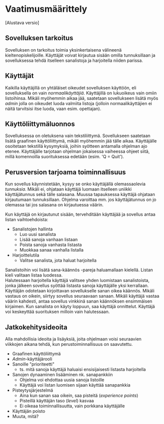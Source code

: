 # Vaatimusmäärittely

[Alustava versio]

## Sovelluksen tarkoitus

Sovelluksen on tarkoitus toimia yksinkertaisena välineenä kieltenopiskelijoille. Käyttäjät voivat kirjautua sisään omilla tunnuksillaan ja sovelluksessa tehdä itselleen sanalistoja ja harjoitella niiden parissa. 


## Käyttäjät

Kaikilla käyttäjillä on yhtäläiset oikeudet sovelluksen käyttöön, eli sovelluksella on vain *normaalikäyttäjiä*. Käyttäjillä on lukuoikeus vain omiin listoihinsa. Mikäli myöhemmin aikaa jää, saatetaan sovellukseen lisätä myös *admin* jolla on oikeudet luoda valmiita listoja (jolloin normaalikäyttäjien ei näitä tarvitsisi itse luoda, vaan esim. opettajan). 

## Käyttöliittymäluonnos

Sovelluksessa on oletuksena vain tekstiliittymä. Sovellukseen saatetaan lisätä graafinen käyttöliittymä, mikäli myöhemmin jää tälle aikaa. Käyttäjälle osoitetaan tekstillä kysymyksiä, joihin syötteen antamalla ohjelman ajo etenee. Käyttäjälle tarjotaan ohjelman jokaisessa vaiheessa ohjeet siitä, millä komennoilla suorituksessa edetään (esim. 'Q = Quit').

## Perusversion tarjoama toiminnallisuus

Kun sovellus käynnistetään, kysyy se onko käyttäjällä olemassaolevia *tunnuksia*. Mikäli ei, ohjataan käyttäjä luomaan itselleen uniikki käyttäjätunnus sekä tälle salasana. Muussa tapauksessa käyttäjä ohjataan kirjautumaan tunnuksillaan. Ohjelma varoittaa mm. jos käyttäjätunnus on jo olemassa tai jos salasana on kirjautuessa väärin.

Kun käyttäjä on kirjautunut sisään, tervehditään käyttäjää ja sovellus antaa listan vaihtoehdoista:
- Sanalistojen hallinta
	- Luo uusi sanalista
	- Lisää sanoja vanhaan listaan
	- Poista sanoja vanhasta listasta
	- Muokkaa sanaa vanhalla listalla
- Harjoittelutila
	- Valitse sanalista, jota haluat harjoitella
	
Sanalistoihin voi lisätä sana-käännös -pareja haluamallaan kielellä. Listan kieli valitaan listaa luodessa.  
Halutessaan harjoitella käyttäjä valitsee yhden luomistaan sanalistoista, jonka jälkeen sovellus syöttää listasta sanoja käyttäjälle yksi kerrallaan. Käyttäjän odotetaan kirjoittavan sovellukselle sanan oikea käännös. Mikäli vastaus on oikein, siirtyy sovellus seuraavaan sanaan. Mikäli käyttäjä vastaa väärin kahdesti, antaa sovellus vinkkinä sanan käännöksen ensimmäisen kirjaimen. Kun sanalista on käyty loppuun, saa käyttäjä onnittelut. Käyttäjä voi keskeyttää suorituksen milloin vain halutessaan. 
	

## Jatkokehitysideoita

Alla mahdollisia ideoita ja lisäyksiä, joita ohjelmaan voisi seuraavien viikkojen aikana tehdä, kun perustoiminnallisuus on saavutettu.
- Graafinen käyttöliittymä
- *Admin*-käyttäjärooli
- Sanoille "prioriteetti"
   - ts. mitä sanoja käyttäjä haluaisi ensisijaisesti listasta harjoitella
- Sanojen dynaaminen lisääminen nk. sanapankkiin
    - Ohjelma voi ehdottaa uusia sanoja listoille
    - Käyttäjä voi listan luomisen sijaan käyttää sanapankkia
- Pisteytysjärjestelmä
    - Aina kun sanan saa oikein, saa pisteitä (*experience points*)
    - Pisteillä käyttäjän taso (*level*) kasvaa
    - Ei oikeaa toiminnallisuutta, vain porkkana käyttäjälle
- Käyttäjän poisto
- Muuta, mitä?